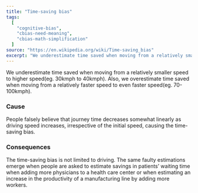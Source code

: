 ```yaml
---
title: "Time-saving bias"
tags:
  [
    "cognitive-bias",
    "cbias-need-meaning",
    "cbias-math-simplification"
  ]
source: "https://en.wikipedia.org/wiki/Time-saving_bias"
excerpt: "We underestimate time saved when moving from a relatively smaller speed to higher speed. Also, we overestimate time saved when moving from a relatively faster speed to even faster speed."
---
```


We underestimate time saved when moving from a relatively smaller speed to higher speed(eg. 30kmph to 40kmph). Also, we overestimate time saved when moving from a relatively faster speed to even faster speed(eg. 70-100kmph).

### Cause

People falsely believe that journey time decreases somewhat linearly as driving speed increases, irrespective of the initial speed, causing the time-saving bias.


### Consequences

The time-saving bias is not limited to driving. The same faulty estimations emerge when people are asked to estimate savings in patients’ waiting time when adding more physicians to a health care center or when estimating an increase in the productivity of a manufacturing line by adding more workers.


